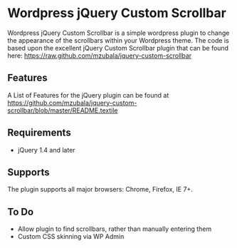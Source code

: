Wordpress jQuery Custom Scrollbar
================================

Wordpress jQuery Custom Scrollbar is a simple wordpress plugin to change the appearance of the scrollbars within your Wordpress theme. The code is based upon the excellent jQuery Custom Scrollbar plugin that can be found here: https://raw.github.com/mzubala/jquery-custom-scrollbar

Features
-------------------------

A List of Features for the jQuery plugin can be found at https://github.com/mzubala/jquery-custom-scrollbar/blob/master/README.textile

Requirements
-------------------------
* jQuery 1.4 and later

Supports
-------------------------
The plugin supports all major browsers: Chrome, Firefox, IE 7+.

To Do
-------------------------
* Allow plugin to find scrollbars, rather than manually entering them
* Custom CSS skinning via WP Admin